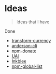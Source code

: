 # Ideas

> Ideas that I have

Done
- [transform-currency](https://github.com/bukinoshita/ideas/issues/2)
- [anderson-cli](https://github.com/bukinoshita/ideas/issues/4)
- [npm-donate](https://github.com/bukinoshita/ideas/issues/8)
- [UAI](https://github.com/bukinoshita/ideas/issues/12)
- [Inkblee](https://github.com/bukinoshita/ideas/issues/13)
- [npm-global-list](https://github.com/bukinoshita/ideas/issues/19)
